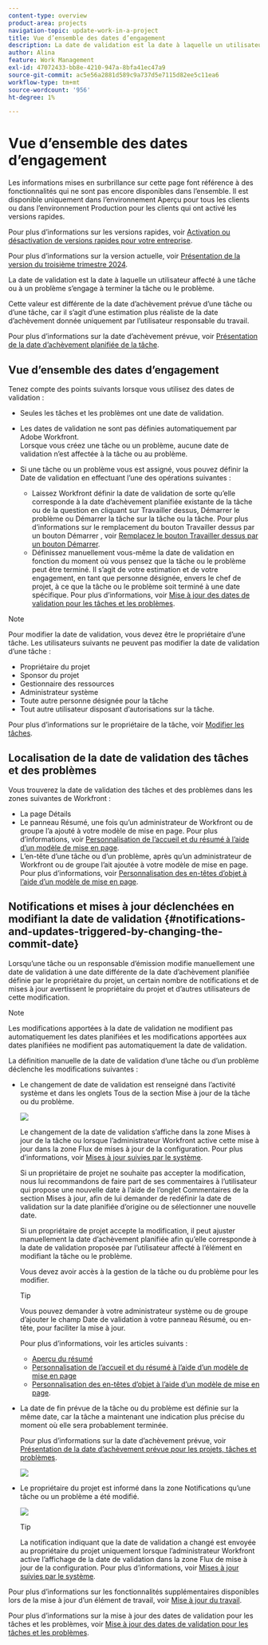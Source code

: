 ```yaml
---
content-type: overview
product-area: projects
navigation-topic: update-work-in-a-project
title: Vue d’ensemble des dates d’engagement
description: La date de validation est la date à laquelle un utilisateur affecté à une tâche ou à un problème s’engage à terminer la tâche ou le problème. Cette valeur est différente de la date d’achèvement prévue, car il s’agit d’une estimation plus réaliste de la date d’achèvement fournie par l’utilisateur qui est directement responsable du travail.
author: Alina
feature: Work Management
exl-id: 47072433-bb8e-4210-947a-8bfa41ec47a9
source-git-commit: ac5e56a2881d589c9a737d5e7115d82ee5c11ea6
workflow-type: tm+mt
source-wordcount: '956'
ht-degree: 1%

---
```


# Vue d’ensemble des dates d’engagement

<span class="preview">Les informations mises en surbrillance sur cette page font référence à des fonctionnalités qui ne sont pas encore disponibles dans l’ensemble. Il est disponible uniquement dans l’environnement Aperçu pour tous les clients ou dans l’environnement Production pour les clients qui ont activé les versions rapides.</span>

<span class="preview">Pour plus d’informations sur les versions rapides, voir [Activation ou désactivation de versions rapides pour votre entreprise](/help/quicksilver/administration-and-setup/set-up-workfront/configure-system-defaults/enable-fast-release-process.md).</span>

<span class="preview">Pour plus d’informations sur la version actuelle, voir [Présentation de la version du troisième trimestre 2024](/help/quicksilver/product-announcements/product-releases/24-q3-release-activity/24-q3-release-overview.md).</span>

La date de validation est la date à laquelle un utilisateur affecté à une tâche ou à un problème s’engage à terminer la tâche ou le problème.

Cette valeur est différente de la date d’achèvement prévue d’une tâche ou d’une tâche, car il s’agit d’une estimation plus réaliste de la date d’achèvement donnée uniquement par l’utilisateur responsable du travail.

Pour plus d’informations sur la date d’achèvement prévue, voir [Présentation de la date d’achèvement planifiée de la tâche](../../../manage-work/tasks/task-information/task-planned-completion-date.md).

## Vue d’ensemble des dates d’engagement

Tenez compte des points suivants lorsque vous utilisez des dates de validation :

* Seules les tâches et les problèmes ont une date de validation.
* Les dates de validation ne sont pas définies automatiquement par Adobe Workfront.\
  Lorsque vous créez une tâche ou un problème, aucune date de validation n’est affectée à la tâche ou au problème.
* Si une tâche ou un problème vous est assigné, vous pouvez définir la Date de validation en effectuant l’une des opérations suivantes :

   * Laissez Workfront définir la date de validation de sorte qu’elle corresponde à la date d’achèvement planifiée existante de la tâche ou de la question en cliquant sur Travailler dessus, Démarrer le problème ou Démarrer la tâche sur la tâche ou la tâche. Pour plus d’informations sur le remplacement du bouton Travailler dessus par un bouton Démarrer , voir  [Remplacez le bouton Travailler dessus par un bouton Démarrer](../../../people-teams-and-groups/create-and-manage-teams/work-on-it-button-to-start-button.md).
   * Définissez manuellement vous-même la date de validation en fonction du moment où vous pensez que la tâche ou le problème peut être terminé. Il s’agit de votre estimation et de votre engagement, en tant que personne désignée, envers le chef de projet, à ce que la tâche ou le problème soit terminé à une date spécifique.
Pour plus d’informations, voir [Mise à jour des dates de validation pour les tâches et les problèmes](/help/quicksilver/manage-work/projects/updating-work-in-a-project/update-commit-date-on-tasks-and-issues.md).

>[!NOTE]
>
>Pour modifier la date de validation, vous devez être le propriétaire d’une tâche. Les utilisateurs suivants ne peuvent pas modifier la date de validation d’une tâche :
>
>* Propriétaire du projet
>* Sponsor du projet
>* Gestionnaire des ressources
>* Administrateur système
>* Toute autre personne désignée pour la tâche
>* Tout autre utilisateur disposant d’autorisations sur la tâche.
>
>Pour plus d’informations sur le propriétaire de la tâche, voir [Modifier les tâches](../../../manage-work/tasks/manage-tasks/edit-tasks.md).

## Localisation de la date de validation des tâches et des problèmes

Vous trouverez la date de validation des tâches et des problèmes dans les zones suivantes de Workfront :

* La page Détails
* Le panneau Résumé, une fois qu’un administrateur de Workfront ou de groupe l’a ajouté à votre modèle de mise en page. Pour plus d’informations, voir [Personnalisation de l’accueil et du résumé à l’aide d’un modèle de mise en page](/help/quicksilver/administration-and-setup/customize-workfront/use-layout-templates/customize-home-summary-layout-template.md).
* <span class="preview">L’en-tête d’une tâche ou d’un problème, après qu’un administrateur de Workfront ou de groupe l’ait ajoutée à votre modèle de mise en page. Pour plus d’informations, voir [Personnalisation des en-têtes d’objet à l’aide d’un modèle de mise en page](/help/quicksilver/administration-and-setup/customize-workfront/use-layout-templates/customize-object-headers.md). </span>

## Notifications et mises à jour déclenchées en modifiant la date de validation {#notifications-and-updates-triggered-by-changing-the-commit-date}

Lorsqu’une tâche ou un responsable d’émission modifie manuellement une date de validation à une date différente de la date d’achèvement planifiée définie par le propriétaire du projet, un certain nombre de notifications et de mises à jour avertissent le propriétaire du projet et d’autres utilisateurs de cette modification.

>[!NOTE]
>
>Les modifications apportées à la date de validation ne modifient pas automatiquement les dates planifiées et les modifications apportées aux dates planifiées ne modifient pas automatiquement la date de validation.

La définition manuelle de la date de validation d’une tâche ou d’un problème déclenche les modifications suivantes :

* Le changement de date de validation est renseigné dans l’activité système et dans les onglets Tous de la section Mise à jour de la tâche ou du problème.

  ![](assets/project-owner-notification-update-stream-that-commit-date-affects-project-timeline.png)

  Le changement de la date de validation s’affiche dans la zone Mises à jour de la tâche ou lorsque l’administrateur Workfront active cette mise à jour dans la zone Flux de mises à jour de la configuration. Pour plus d’informations, voir [Mises à jour suivies par le système](../../../administration-and-setup/set-up-workfront/system-tracked-update-feeds/system-tracked-update-feeds.md).

  Si un propriétaire de projet ne souhaite pas accepter la modification, nous lui recommandons de faire part de ses commentaires à l’utilisateur qui propose une nouvelle date à l’aide de l’onglet Commentaires de la section Mises à jour, afin de lui demander de redéfinir la date de validation sur la date planifiée d’origine ou de sélectionner une nouvelle date.

  Si un propriétaire de projet accepte la modification, il peut ajuster manuellement la date d’achèvement planifiée afin qu’elle corresponde à la date de validation proposée par l’utilisateur affecté à l’élément en modifiant la tâche ou le problème.

  Vous devez avoir accès à la gestion de la tâche ou du problème pour les modifier.

  >[!TIP]
  >
  >Vous pouvez demander à votre administrateur système ou de groupe d’ajouter le champ Date de validation à votre panneau Résumé, ou en-tête, pour faciliter la mise à jour.
  >
  >Pour plus d’informations, voir les articles suivants :
  >
  >* [Aperçu du résumé](/help/quicksilver/workfront-basics/the-new-workfront-experience/summary-overview.md)
  >* [Personnalisation de l’accueil et du résumé à l’aide d’un modèle de mise en page](/help/quicksilver/administration-and-setup/customize-workfront/use-layout-templates/customize-home-summary-layout-template.md)
  >* [Personnalisation des en-têtes d’objet à l’aide d’un modèle de mise en page](/help/quicksilver/administration-and-setup/customize-workfront/use-layout-templates/customize-object-headers.md).

<!--this is no longer possible: 
>[!NOTE]
>
>If you want to see how the timeline of the project is affected by accepting to change the Planned Completion Date of the task, click **Project Timeline**. This opens the task list where you can evaluate the date changes and the project timeline.
>
>
>![](assets/project-owner-notification-update-stream-that-commit-date-affects-project-timeline-highlighted-nwe-350x139.png)  >
>
-->


* La date de fin prévue de la tâche ou du problème est définie sur la même date, car la tâche a maintenant une indication plus précise du moment où elle sera probablement terminée.

  Pour plus d’informations sur la date d’achèvement prévue, voir [Présentation de la date d’achèvement prévue pour les projets, tâches et problèmes](../../../manage-work/projects/planning-a-project/project-projected-completion-date.md).

  ![](assets/task-projected-completion-date-in-details-highlighted-nwe-350x230.png)

* Le propriétaire du projet est informé dans la zone Notifications qu’une tâche ou un problème a été modifié.

  ![](assets/in-product-notification-commit-date-changed-nwe-350x149.png)

  <!--
  <p data-mc-conditions="QuicksilverOrClassic.Draft mode">(NOTE: the tip below is actually wrong and the updates feeds should not control this setting, but at this time it does, according to this issue in Hub: https://hub.workfront.com/issue/61e1aa5e0002a186fdd0a73a10db0fc3/updates?email-source=comm</p>
  -->

  >[!TIP]
  >
  >La notification indiquant que la date de validation a changé est envoyée au propriétaire du projet uniquement lorsque l’administrateur Workfront active l’affichage de la date de validation dans la zone Flux de mise à jour de la configuration. Pour plus d’informations, voir [Mises à jour suivies par le système](../../../administration-and-setup/set-up-workfront/system-tracked-update-feeds/system-tracked-update-feeds.md).

Pour plus d’informations sur les fonctionnalités supplémentaires disponibles lors de la mise à jour d’un élément de travail, voir  [Mise à jour du travail](../../../workfront-basics/updating-work-items-and-viewing-updates/update-work.md).

Pour plus d’informations sur la mise à jour des dates de validation pour les tâches et les problèmes, voir [Mise à jour des dates de validation pour les tâches et les problèmes](../../../manage-work/projects/updating-work-in-a-project/update-commit-date-on-tasks-and-issues.md).

<!--
<div data-mc-conditions="QuicksilverOrClassic.Draft mode">
<h2>Update Commit Dates on tasks and issues</h2>
<p>(NOTE: moved to its own article) </p>
<p>Updating the Commit Date is identical for tasks and issues.</p>
<ol>
<li value="1"> <p>Go to a task or issue that you are assigned to as the <strong>Task Owner</strong>.</p> <p>For more information about finding out who the Task Owner for an issue or task is, see the section <a href="../../../manage-work/tasks/manage-tasks/edit-tasks.md#assignments" class="MCXref xref">Edit tasks</a> in the article <a href="../../../manage-work/tasks/manage-tasks/edit-tasks.md" class="MCXref xref">Edit tasks</a>.</p> </li>
<li value="2"> <p>Click Work on it in the task or issue header</p> <p>Or</p> <p>Click <strong>Start Task</strong> or <strong>Start Issue</strong> if the Work on it button has been customized in your environment to indicate that you are now working on the work item. </p> <p>At this time, the Commit Date and the Planned Completion Date of the task or issue are the same.</p> </li>
<li value="3"> <p data-mc-conditions="QuicksilverOrClassic.Quicksilver">(Optional) If you clicked Start Task or Start Issue, click <strong>Undo</strong> in the lower-left corner of the screen. The Commit Date is removed. </p> <p>For information about replacing the Work On It button with a Start button, see <span href="../../../people-teams-and-groups/create-and-manage-teams/work-on-it-button-to-start-button.md"><a href="../../../people-teams-and-groups/create-and-manage-teams/work-on-it-button-to-start-button.md" class="MCXref xref">Replace the Work On It button with a Start button</a></span>.</p> <note type="tip">
The option to undo your selection to start your work is not available when you click
<span style="font-weight: bold;" data-mc-conditions="QuicksilverOrClassic.Quicksilver">Work on it</span>.
</note> </li>
<li value="4"> <p> Expand the <strong>This will be done by</strong> date picker, and select a new Commit Date.</p>
<div>
<div data-mc-conditions="QuicksilverOrClassic.Quicksilver">
<p>Click <strong>Updates</strong> in the left panel, then click the <strong>Start a new update</strong>><strong>Commit Date</strong></p>
<p>Or</p>
<p>Click <strong>Task Details</strong> or <strong>Issue Details</strong> in the left panel, then double click <strong>Commit Date</strong> and select a new date from calendar. </p>
</div>
<p>The Commit Date and the Planned Completion date are no longer the same.</p>
<p>Instead, the Commit Date and the Projected Completion Date of the task or issue become the same.</p>
<p>The changes are saved automatically.</p>
<p>The Project Owner is notified that you have suggested a new Commit Date for the task or issue and can, at this time, update the Planned Completion Date of the task or issue to match the Commit Date you suggested. For information about the notifications and updates that are triggered by this change, see the section <a href="#notifications-and-updates-triggered-by-changing-the-commit-date" class="MCXref xref">Notifications and updates triggered by changing the Commit Date</a> in this article.</p>
</div> </li>
</ol>
</div>
-->

